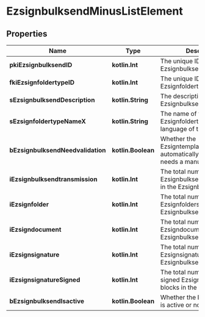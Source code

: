 
# EzsignbulksendMinusListElement

## Properties
Name | Type | Description | Notes
------------ | ------------- | ------------- | -------------
**pkiEzsignbulksendID** | **kotlin.Int** | The unique ID of the Ezsignbulksend | 
**fkiEzsignfoldertypeID** | **kotlin.Int** | The unique ID of the Ezsignfoldertype. | 
**sEzsignbulksendDescription** | **kotlin.String** | The description of the Ezsignbulksend | 
**sEzsignfoldertypeNameX** | **kotlin.String** | The name of the Ezsignfoldertype in the language of the requester | 
**bEzsignbulksendNeedvalidation** | **kotlin.Boolean** | Whether the Ezsigntemplatepackage was automatically modified and needs a manual validation | 
**iEzsignbulksendtransmission** | **kotlin.Int** | The total number of Ezsignbulksendtransmissions in the Ezsignbulksend | 
**iEzsignfolder** | **kotlin.Int** | The total number of Ezsignfolders in the Ezsignbulksend | 
**iEzsigndocument** | **kotlin.Int** | The total number of Ezsigndocuments in the Ezsignbulksend | 
**iEzsignsignature** | **kotlin.Int** | The total number of Ezsignsignature in the Ezsignbulksend | 
**iEzsignsignatureSigned** | **kotlin.Int** | The total number of already signed Ezsignsignature blocks in the Ezsignbulksend | 
**bEzsignbulksendIsactive** | **kotlin.Boolean** | Whether the Ezsignbulksend is active or not | 



